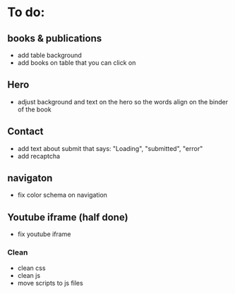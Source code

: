 # To do:

## books & publications

- add table background
- add books on table that you can click on

## Hero

- adjust background and text on the hero so the words align on the binder of the book

## Contact

- add text about submit that says: "Loading", "submitted", "error"
- add recaptcha

## navigaton

- fix color schema on navigation

## Youtube iframe (half done)

- fix youtube iframe

### Clean

- clean css
- clean js
- move scripts to js files
